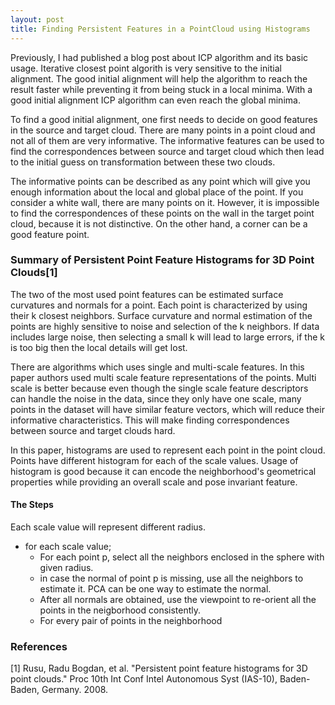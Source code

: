 ```yaml
---
layout: post
title: Finding Persistent Features in a PointCloud using Histograms
---
```


Previously, I had published a blog post about ICP algorithm and its basic usage. Iterative closest point algorith is very 
sensitive to the initial alignment. The good initial alignment will help the algorithm to reach the result faster while 
preventing it from being stuck in a local minima. With a good initial alignment ICP algorithm can even reach the global 
minima.

To find a good initial alignment, one first needs to decide on good features in the source and target cloud. There are 
many points in a point cloud and not all of them are very informative. The informative features can be used to find the 
correspondences between source and target cloud which then lead to the initial guess on transformation between these two 
clouds.

The informative points can be described as any point which will give you enough information about the local and global 
place of the point. If you consider a white wall, there are many points on it. However, 
it is impossible to find the correspondences of these points on the wall in the target point cloud, because it is not distinctive.
On the other hand, a corner can be a good feature point.

### Summary of Persistent Point Feature Histograms for 3D Point Clouds[1]

The two of the most used point features can be estimated surface curvatures and normals for a point. Each point is characterized 
by using their k closest neighbors. Surface curvature and normal estimation of the points are highly sensitive to noise and 
selection of the k neighbors. If data includes large noise, then selecting a small k will lead to large errors, if the k is too big 
then the local details will get lost.

There are algorithms which uses single and multi-scale features. In this paper authors used multi scale feature representations 
of the points. Multi scale is better because even though the single scale feature descriptors can handle the noise in the 
data, since they only have one scale, many points in the dataset will have similar feature vectors, which will reduce their 
informative characteristics. This will make finding correspondences between source and target clouds hard.

In this paper, histograms are used to represent each point in the point cloud. Points have different histogram for each of 
the scale values. Usage of histogram is good because it can encode the neighborhood's geometrical properties while providing 
an overall scale and pose invariant feature.

#### The Steps

Each scale value will represent different radius.

* for each scale value;
    * For each point p, select all the neighbors enclosed in the sphere with given radius.
    * in case the normal of point p is missing, use all the neighbors to estimate it. PCA can be 
    one way to estimate the normal.
    * After all normals are obtained, use the viewpoint to re-orient all the points in the neigborhood consistently.
    * For every pair of points in the neighborhood

### References
[1] Rusu, Radu Bogdan, et al. "Persistent point feature histograms for 3D point clouds." Proc 10th Int Conf Intel 
Autonomous Syst (IAS-10), Baden-Baden, Germany. 2008.



